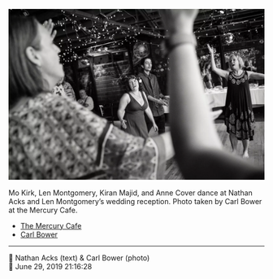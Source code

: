 ![Mo Kirk, Len Montgomery, Kiran Majid, and Anne Cover dance](assets/2019-06-29-set-4-the-dance-34.webp)

Mo Kirk, Len Montgomery, Kiran Majid, and Anne Cover dance at Nathan Acks and Len Montgomery’s wedding reception. Photo taken by Carl Bower at the Mercury Cafe.

* [The Mercury Cafe](http://mercurycafe.com)
* [Carl Bower](https://carlbowerphotos.com)

- - - -

<span aria-hidden="true">👥</span> Nathan Acks (text) & Carl Bower (photo)  
<span aria-hidden="true">📅</span> June 29, 2019 21:16:28
